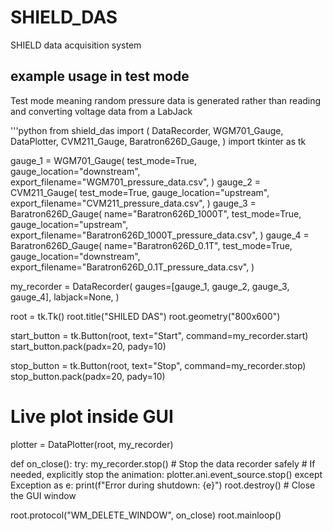 # SHIELD_DAS
SHIELD data acquisition system


## example usage in test mode

Test mode meaning random pressure data is generated rather than reading and converting voltage data from a LabJack

'''python
from shield_das import (
    DataRecorder,
    WGM701_Gauge,
    DataPlotter,
    CVM211_Gauge,
    Baratron626D_Gauge,
)
import tkinter as tk

gauge_1 = WGM701_Gauge(
    test_mode=True,
    gauge_location="downstream",
    export_filename="WGM701_pressure_data.csv",
)
gauge_2 = CVM211_Gauge(
    test_mode=True,
    gauge_location="upstream",
    export_filename="CVM211_pressure_data.csv",
)
gauge_3 = Baratron626D_Gauge(
    name="Baratron626D_1000T",
    test_mode=True,
    gauge_location="upstream",
    export_filename="Baratron626D_1000T_pressure_data.csv",
)
gauge_4 = Baratron626D_Gauge(
    name="Baratron626D_0.1T",
    test_mode=True,
    gauge_location="downstream",
    export_filename="Baratron626D_0.1T_pressure_data.csv",
)

my_recorder = DataRecorder(
    gauges=[gauge_1, gauge_2, gauge_3, gauge_4],
    labjack=None,
)

root = tk.Tk()
root.title("SHILED DAS")
root.geometry("800x600")

start_button = tk.Button(root, text="Start", command=my_recorder.start)
start_button.pack(padx=20, pady=10)

stop_button = tk.Button(root, text="Stop", command=my_recorder.stop)
stop_button.pack(padx=20, pady=10)

# Live plot inside GUI
plotter = DataPlotter(root, my_recorder)


def on_close():
    try:
        my_recorder.stop()  # Stop the data recorder safely
        # If needed, explicitly stop the animation:
        plotter.ani.event_source.stop()
    except Exception as e:
        print(f"Error during shutdown: {e}")
    root.destroy()  # Close the GUI window


root.protocol("WM_DELETE_WINDOW", on_close)
root.mainloop()
```